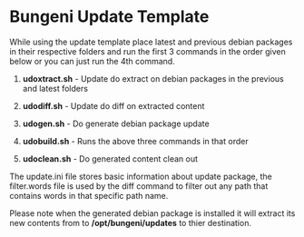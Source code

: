 # Bungeni Update Template

While using the update template place latest and previous debian packages
in their respective folders  and run the first 3 commands in the order given below
or you can just run the 4th command.


1) **udoxtract.sh** - Update do extract on debian packages in the previous and latest folders


2) **udodiff.sh** - Update do diff on extracted content


3) **udogen.sh** - Do generate debian package update


4) **udobuild.sh** - Runs the above three commands in that order


5) **udoclean.sh** - Do generated content clean out


The update.ini file stores basic information about update package, the filter.words file is
used by the diff command to filter out any path that contains words in that specific path name.

Please note when the generated debian package is installed it will extract its new contents from
to **/opt/bungeni/updates** to thier destination.